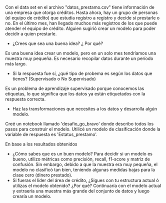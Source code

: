 Con el data set en el archivo "datos_prestamo.csv" tiene información de una empresa que otorga créditos. Hasta ahora, hay un grupo de personas (el equipo de crédito) que estudia registro a registro y decide si prestarle o no. En el último mes, han llegado muchos más registros de los que puede atender el equipo de crédito. Alguien sugirió crear un modelo para poder decidir a quien prestarle.

- ¿Crees que sea una buena idea? ¿ Por qué?

Es una buena idea crear un modelo, pero en un solo mes tendríamos una muestra muy pequeña. Es necesario recopilar datos durante un período más largo.

 - Si la respuesta fue sí, ¿qué tipo de probema es según los datos que tienes? (Supervisado o No Supervisado)
 
Es un problema de aprendizaje supervisado porque conocemos las etiquetas, lo que significa que los datos ya están etiquetados con la respuesta correcta.

- Haz las transformaciones que necesites a los datos y desarrolla algún modelo.

Creé un notebook llamado 'desafio_go_bravo' donde describo todos los pasos para construir el modelo. Utilicé un modelo de clasificación donde la variable de respuesta es 'Estatus_prestamo'.

En base a los resultados obtenidos

- ¿Cómo sabes que es un buen modelo?
Para decidir si un modelo es bueno, utilizo métricas como precisión, recall, f1-score y matriz de confusión. Sin embargo, debido a que la muestra era muy pequeña, el modelo no clasificó tan bien, teniendo algunas medidas bajas para la clase cero (dinero prestado).
- Si fueras el líder del área de crédito, ¿Sigues con tu estructura actual ó utilizas el modelo obtenido? ¿Por qué?
Continuaría con el modelo actual y extraería una muestra más grande del conjunto de datos y luego crearía un modelo.
